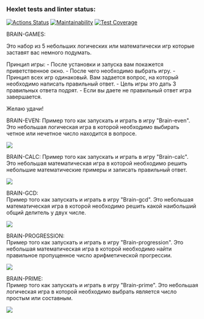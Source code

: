### Hexlet tests and linter status:
[![Actions Status](https://github.com/GriNiki/python-project-49/workflows/hexlet-check/badge.svg)](https://github.com/GriNiki/python-project-49/actions)
[![Maintainability](https://api.codeclimate.com/v1/badges/f38c5ea39893016dfeec/maintainability)](https://codeclimate.com/github/GriNiki/python-project-49/maintainability)
[![Test Coverage](https://api.codeclimate.com/v1/badges/f38c5ea39893016dfeec/test_coverage)](https://codeclimate.com/github/GriNiki/python-project-49/test_coverage)


BRAIN-GAMES:


Это набор из 5 небольших логических или математически игр которые заставят вас немного подумать.


Принцип игры:
	- После установки и запуска вам покажется приветственное окно.
	- После чего необходимо выбрать игру.
	- Принцип всех игр одинаковый. Вам задается вопрос, на который необходимо написать правильный ответ. 
	- Цель игры это дать 3 правильных ответа подрят.
	- Если вы даете не правильный ответ игра завершается.


Желаю удачи!


BRAIN-EVEN:
Пример того как запускать и играть в игру "Brain-even". 
Это небольшая логическая игра в которой необходимо выбирать четное или нечетное число находится в вопросе.



<a href="https://asciinema.org/a/586290" target="_blank"><img src="https://asciinema.org/a/586290.svg" /></a>


BRAIN-CALC:
Пример того как запускать и играть в игру "Brain-calc". 
Это небольшая математическая игра в которой необходимо решить небольшие математические примеры и записать правильный ответ.



<a href="https://asciinema.org/a/5UGl20MI9pCJD4cfFeFS8LHoU" target="_blank"><img src="https://asciinema.org/a/5UGl20MI9pCJD4cfFeFS8LHoU.svg" /></a>
	

BRAIN-GCD:	
Пример того как запускать и играть в игру "Brain-gcd". 
Это небольшая математическая игра в которой необходимо решить какой наибольший общий делитель у двух числе.



<a href="https://asciinema.org/a/m2QDG6EVQ8pgzkGzv9zQyBI2b" target="_blank"><img src="https://asciinema.org/a/m2QDG6EVQ8pgzkGzv9zQyBI2b.svg" /></a>
	

BRAIN-PROGRESSION:	
Пример того как запускать и играть в игру "Brain-progression". 
Это небольшая математическая игра в которой необходимо найти правильное пропущенное число арифметической прогрессии.


<a href="https://asciinema.org/a/K7ujdPZLA1A4xiI7ThgnDRwO8" target="_blank"><img src="https://asciinema.org/a/K7ujdPZLA1A4xiI7ThgnDRwO8.svg" /></a>
	

BRAIN-PRIME:	
Пример того как запускать и играть в игру "Brain-prime". 
Это небольшая логическая игра в которой необходимо выбрать является число простым или составным.



<a href="https://asciinema.org/a/ckbXtRhYMSANyE4sHBIQcUCi8" target="_blank"><img src="https://asciinema.org/a/ckbXtRhYMSANyE4sHBIQcUCi8.svg" /></a>
